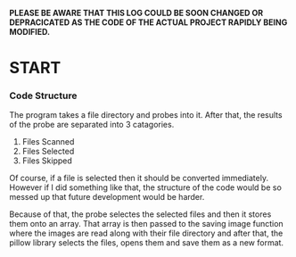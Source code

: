 __PLEASE BE AWARE THAT THIS LOG COULD BE SOON CHANGED OR DEPRACICATED AS THE CODE OF THE ACTUAL PROJECT RAPIDLY BEING MODIFIED.__

# START

### Code Structure

The program takes a file directory and probes into it. After that, the results of the probe are separated into 3 catagories.

1. Files Scanned
2. Files Selected
3. Files Skipped

Of course, if a file is selected then it should be converted immediately. However if I did something like that, the structure of the code would be so messed up that future development would be harder.

Because of that, the probe selectes the selected files and then it stores them onto an array. That array is then passed to the saving image function where the images are read along with their file directory and after that, the pillow library selects the files, opens them and save them as a new format.


